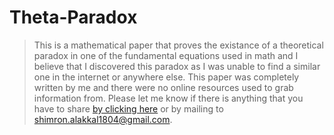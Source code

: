 # Theta-Paradox

> This is a mathematical paper that proves the existance of a theoretical paradox in one of the fundamental equations used in math and I believe that I discovered this paradox as I was unable to find a similar one in the internet or anywhere else. This paper was completely written by me and there were no online resources used to grab information from. Please let me know if there is anything that you have to share [by clicking here](https://instagram.com/shimron.alakkal) or by mailing to shimron.alakkal1804@gmail.com.


